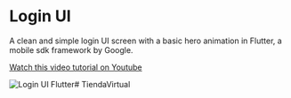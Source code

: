 # Login UI

A clean and simple login UI screen with a basic hero animation in Flutter, a mobile sdk framework by Google.

[Watch this video tutorial on Youtube](https://youtu.be/efbB8-x9T2c)

![Login UI Flutter](https://raw.githubusercontent.com/putraxor/flutter-login-ui/master/art/thumbnail.png)# TiendaVirtual
